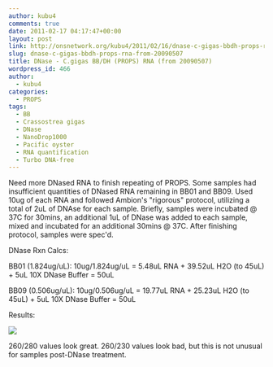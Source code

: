 ```yaml
---
author: kubu4
comments: true
date: 2011-02-17 04:17:47+00:00
layout: post
link: http://onsnetwork.org/kubu4/2011/02/16/dnase-c-gigas-bbdh-props-rna-from-20090507/
slug: dnase-c-gigas-bbdh-props-rna-from-20090507
title: DNase - C.gigas BB/DH (PROPS) RNA (from 20090507)
wordpress_id: 466
author:
  - kubu4
categories:
  - PROPS
tags:
  - BB
  - Crassostrea gigas
  - DNase
  - NanoDrop1000
  - Pacific oyster
  - RNA quantification
  - Turbo DNA-free
---
```


Need more DNased RNA to finish repeating of PROPS. Some samples had insufficient quantities of DNased RNA remaining in BB01 and BB09. Used 10ug of each RNA and followed Ambion's "rigorous" protocol, utilizing a total of 2uL of DNAse for each sample. Briefly, samples were incubated @ 37C for 30mins, an additional 1uL of DNase was added to each sample, mixed and incubated for an additional 30mins @ 37C. After finishing protocol, samples were spec'd.

DNase Rxn Calcs:

BB01 (1.824ug/uL): 10ug/1.824ug/uL = 5.48uL RNA + 39.52uL H2O (to 45uL) + 5uL 10X DNase Buffer = 50uL

BB09 (0.506ug/uL): 10ug/0.506ug/uL = 19.77uL RNA + 25.23uL H2O (to 45uL) + 5uL 10X DNase Buffer = 50uL

Results:

![](http://eagle.fish.washington.edu/Arabidopsis/RNA%20Spec%20Readings/20110217%20DNased%20RNA-01.JPG)

260/280 values look great. 260/230 values look bad, but this is not unusual for samples post-DNase treatment.
